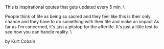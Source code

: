 This is inspirational qoutes that gets updated every 5 min. \ 

People think of life as being so sacred and they feel like this is their only chance and they have to do something with their life and make an impact As far as I'm concerned, it's just a pitstop for the afterlife. It's just a little test to see how you can handle reality. \

by Kurt Cobain
